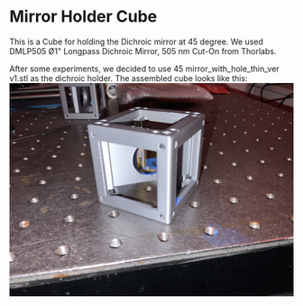 # Mirror Holder Cube 

This is a Cube for holding the Dichroic mirror at 45 degree. We used DMLP505 Ø1" Longpass Dichroic Mirror, 505 nm Cut-On from Thorlabs.

After some experiments, we decided to use 45 mirror_with_hole_thin_ver v1.stl as the dichroic holder. The assembled cube looks like this:
![alt text](https://github.com/schultzlab/ultra-cheap-light-field-microscope/blob/mess-from-zzy/Photos%20of%20LFM/dichroic.jpg "Dichroic mirror cube")
